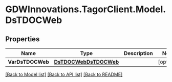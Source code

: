 # GDWInnovations.TagorClient.Model.DsTDOCWeb

## Properties

Name | Type | Description | Notes
------------ | ------------- | ------------- | -------------
**VarDsTDOCWeb** | [**DsTDOCWebDsTDOCWeb**](DsTDOCWebDsTDOCWeb.md) |  | [optional] 

[[Back to Model list]](../README.md#documentation-for-models) [[Back to API list]](../README.md#documentation-for-api-endpoints) [[Back to README]](../README.md)

